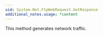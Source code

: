 ```yaml
---
uid: System.Net.FtpWebRequest.GetResponse
additional_notes.usage: *content
---
```


<p>This method generates network traffic.</p>


